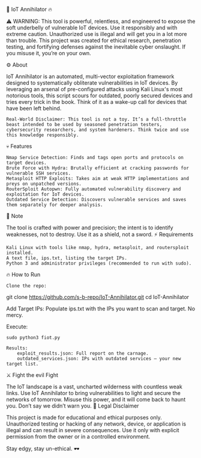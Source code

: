 🚀 IoT Annihilator 🔥

⚠️ WARNING: This tool is powerful, relentless, and engineered to expose the soft underbelly of vulnerable IoT devices. Use it responsibly and with extreme caution. Unauthorized use is illegal and will get you in a lot more than trouble. This project was created for ethical research, penetration testing, and fortifying defenses against the inevitable cyber onslaught. If you misuse it, you’re on your own.

⚙️ About

IoT Annihilator is an automated, multi-vector exploitation framework designed to systematically obliterate vulnerabilities in IoT devices. By leveraging an arsenal of pre-configured attacks using Kali Linux's most notorious tools, this script scours for outdated, poorly secured devices and tries every trick in the book. Think of it as a wake-up call for devices that have been left behind.

    Real-World Disclaimer: This tool is not a toy. It’s a full-throttle beast intended to be used by seasoned penetration testers, cybersecurity researchers, and system hardeners. Think twice and use this knowledge responsibly.

💀 Features

    Nmap Service Detection: Finds and tags open ports and protocols on target devices.
    Brute Force with Hydra: Brutally efficient at cracking passwords for vulnerable SSH services.
    Metasploit HTTP Exploits: Takes aim at weak HTTP implementations and preys on unpatched versions.
    RouterSploit Autopwn: Fully automated vulnerability discovery and exploitation for IoT devices.
    Outdated Service Detection: Discovers vulnerable services and saves them separately for deeper analysis.

🚨 Note

The tool is crafted with power and precision; the intent is to identify weaknesses, not to destroy. Use it as a shield, not a sword.
⚡ Requirements

    Kali Linux with tools like nmap, hydra, metasploit, and routersploit installed.
    A text file, ips.txt, listing the target IPs.
    Python 3 and administrator privileges (recommended to run with sudo).

🔥 How to Run

    Clone the repo:

    

git clone https://github.com/s-b-repo/IoT-Annihilator.git
cd IoT-Annihilator

Add Target IPs: Populate ips.txt with the IPs you want to scan and target. No mercy.

Execute:

    sudo python3 fiot.py

    Results:
        exploit_results.json: Full report on the carnage.
        outdated_services.json: IPs with outdated services — your new target list.

⚔️ Fight the evil Fight

The IoT landscape is a vast, uncharted wilderness with countless weak links. Use IoT Annihilator to bring vulnerabilities to light and secure the networks of tomorrow. Misuse this power, and it will come back to haunt you.
Don’t say we didn’t warn you.
📜 Legal Disclaimer

This project is made for educational and ethical purposes only. Unauthorized testing or hacking of any network, device, or application is illegal and can result in severe consequences. Use it only with explicit permission from the owner or in a controlled environment.

Stay edgy, stay un-ethical. 🕶️
